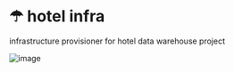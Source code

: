 # ☂ hotel infra

infrastructure provisioner for hotel data warehouse project

![image](https://github.com/ppkgtmm/hotel-infra/assets/57994731/ceba3665-05e7-47c2-868a-459b126ce565)

